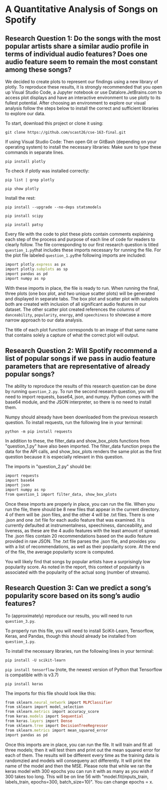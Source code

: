 # A Quantitative Analysis of Songs on Spotify

## Research Question 1: Do the songs with the most popular artists share a similar audio profile in terms of individual audio features? Does one audio feature seem to remain the most constant among these songs?

We decided to create plots to represent our findings using a new library of plotly. To reproduce these results, it is strongly recommended that you open up Visual Studio Code, a Jupyter notebook or use Datalore.JetBrains.com to access plot displays and have an interactive environment to use plotly to its fullest potential. After choosing an environment to explore our visual analysis follow the steps below to install the correct and sufficient libraries to explore our data. 

To start, download this project or clone it using:

```git clone https://github.com/scast26/cse-163-final.git```

If using Visual Studio Code: Then open Git or GitBash (depending on your operating system) to install the necessary libraries:
Make sure to type these commands in separate lines.

```pip install plotly```

To check if plotly was installed correctly:

```pip list | grep plotly```

```pip show plotly```

Install the rest:

```pip install --upgrade --no-deps statsmodels```

```pip install scipy```

```pip install patsy```


Every file with the code to plot these plots contain comments explaining each step of the process and purpose of each line of code for readers to clearly follow. The file corresponding to our first research question is titled ```question_1.py```that includes these imports necessary for running the file. 
For the plot file labeled ```question_1.py```the following imports are included:

```ruby
import plotly.express as px
import plotly.subplots as sp
import pandas as pd
import numpy as np
```
With these imports in place, the file is ready to run. When running the final, three plots (one box plot, and two unique scatter plots) will be generated and displayed in separate tabs. The box plot and scatter plot with subplots both are created with inclusion of all significant audio features in our dataset. The other scatter plot created references the columns of ```danceability```, ```popularity```, ```energy```, and ```speechiness``` to showcase a more narrow approach to our data analysis.

The title of each plot function corresponds to an image of that same name that contains solely a capture of what the correct plot will output. 


## Research Question 2: Will Spotify recommend a list of popular songs if we pass in audio feature parameters that are representative of already popular songs?
The ability to reproduce the results of this research question can be done by running `question_2.py`.
To run the second research question, you will need to import requests, base64, json, and numpy. Python comes with the base64 module, and the JSON interpreter, so there is no need to install them.

Numpy should already have been downloaded from the previous research question. To install requests, run the following line in your terminal:

`python -m pip install requests`

In addition to these, the filter_data and show_box_plots functions from "question_1.py" have also been imported. The filter_data function preps the data for the API calls, and show_box_plots renders the same plot as the first question because it is especially relevant in this question.

The imports in "question_2.py" should be:
```ruby
import requests
import base64
import json
import numpy as np
from question_1 import filter_data, show_box_plots
```

Once these imports are properly in place, you can run the file. When you run the file, there should be 8 new files that appear in the current directory. 4 of them will be .json files, and the other 4 will be .txt files. There is one .json and one .txt file for each audio feature that was examined. It is currently defaulted at instrumentalness, speechiness, danceability, and liveness, as these are the 4 audio features with the least amount of spread. The .json files contain 20 recommendations based on the audio feature provided in raw JSON. The .txt file parses the .json file, and provides you with a list of recommendations, as well as their popularity score. At the end of the file, the average popularity score is computed.

You will likely find that songs by popular artists have a surprisingly low popularity score. As noted in the report, this context of popularity is associated with the popularity of the actual song (number of streams).

## Research Question 3: Can we predict a song’s popularity score based on its song’s audio features?
To (approximately) reproduce our results, you will need to run `question_3.py`. 

To properly run this file, you will need to install SciKit-Learn, Tensorflow, Keras, and Pandas, though this should already be installed from `question_1.py`.

To install the necessary libraries, run the following lines in your terminal:

`pip install -U scikit-learn`

`pip install tensorflow`
(note, the newest version of Python that Tensorflow is compatible with is v3.7)

`pip install keras`

The imports for this file should look like this:
```ruby
from sklearn.neural_network import MLPClassifier
from sklearn import model_selection
from sklearn.metrics import accuracy_score
from keras.models import Sequential
from keras.layers import Dense
from sklearn.tree import DecisionTreeRegressor
from sklearn.metrics import mean_squared_error
import pandas as pd
```

Once this imports are in place, you can run the file. It will train and fit all three models; then it will test them and print out the mean squared error for each of them. The results will be different every time as the training data is randomzied and models will consequeny act differently. It will print the name of the model and then the MSE. Please note that while we ran the keras model with 300 epochs you can run it with as many as you wish if 300 takes too long. This will be on line 56 with "model.fit(inputs_train, labels_train, epochs=300, batch_size=10)". You can change epochs = x. 
